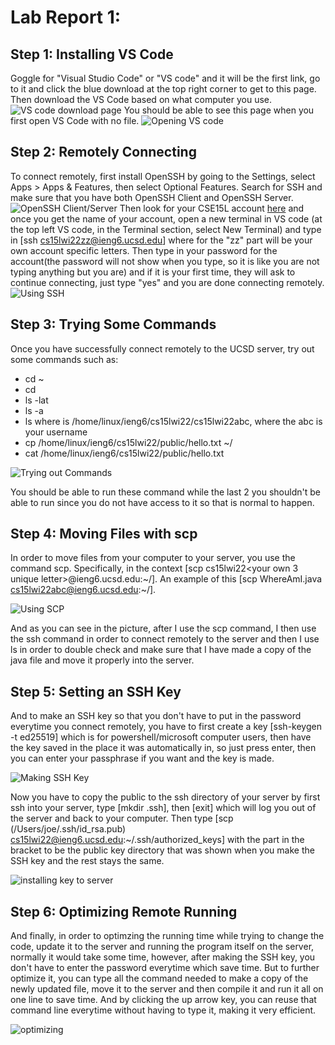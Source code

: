 # Lab Report 1: 

## Step 1: Installing VS Code

Goggle for "Visual Studio Code" or "VS code" and it will be the first link, go to it and click the blue download at the top right corner to get to this page. Then download the VS Code based on what computer you use.
![VS code download page](https://raw.githubusercontent.com/lvuluong/cse15l-lab-reports/main/PicsForLab1/downloadvscode.JPG)
You should be able to see this page when you first open VS Code with no file.
![Opening VS code](https://raw.githubusercontent.com/lvuluong/cse15l-lab-reports/main/PicsForLab1/vs.JPG)

## Step 2: Remotely Connecting

To connect remotely, first install OpenSSH by going to the Settings, select Apps > Apps & Features, then select Optional Features. Search for SSH and make sure that you have both OpenSSH Client and OpenSSH Server. 
 ![OpenSSH Client/Server](https://raw.githubusercontent.com/lvuluong/cse15l-lab-reports/main/PicsForLab1/SSH.JPG)
 Then look for your CSE15L account [here](https://sdacs.ucsd.edu/~icc/index.php) and once you get the name of your account, open a new terminal in VS code (at the top left VS code, in the Terminal section, select New Terminal) and type in [ssh cs15lwi22zz@ieng6.ucsd.edu] where for the "zz" part will be your own account specific letters. Then type in your password for the account(the password will not show when you type, so it is like you are not typing anything but you are) and if it is your first time, they will ask to continue connecting, just type "yes" and you are done connecting remotely.
 ![Using SSH](https://raw.githubusercontent.com/lvuluong/cse15l-lab-reports/main/PicsForLab1/p4lab.JPG)

## Step 3: Trying Some Commands

Once you have successfully connect remotely to the UCSD server, try out some commands such as:
* cd ~
* cd
* ls -lat
* ls -a
* ls <directory> where <directory> is /home/linux/ieng6/cs15lwi22/cs15lwi22abc, where the abc is your username
* cp /home/linux/ieng6/cs15lwi22/public/hello.txt ~/
* cat /home/linux/ieng6/cs15lwi22/public/hello.txt

![Trying out Commands](https://raw.githubusercontent.com/lvuluong/cse15l-lab-reports/main/PicsForLab1/tryingoutcode.JPG)

You should be able to run these command while the last 2 you shouldn't be able to run since you do not have access to it so that is normal to happen.
## Step 4: Moving Files with scp

In order to move files from your computer to your server, you use the command scp. Specifically, in the context [scp <filename> cs15lwi22<your own 3 unique letter>@ieng6.ucsd.edu:~/]. An example of this [scp WhereAmI.java cs15lwi22abc@ieng6.ucsd.edu:~/]. 

![Using SCP](https://raw.githubusercontent.com/lvuluong/cse15l-lab-reports/main/PicsForLab1/scp.JPG)

And as you can see in the picture, after I use the scp command, I then use the ssh command in order to connect remotely to the server and then I use ls in order to double check and make sure that I have made a copy of the java file and move it properly into the server.

## Step 5: Setting an SSH Key

And to make an SSH key so that you don't have to put in the password everytime you connect remotely, you have to first create a key [ssh-keygen -t ed25519] which is for powershell/microsoft computer users, then have the key saved in the place it was automatically in, so just press enter, then you can enter your passphrase if you want and the key is made. 

![Making SSH Key](https://raw.githubusercontent.com/lvuluong/cse15l-lab-reports/main/PicsForLab1/makingprivatekey.JPG)

Now you have to copy the public to the ssh directory of your server by first ssh into your server, type [mkdir .ssh], then [exit] which will log you out of the server and back to your computer. Then type [scp (/Users/joe/.ssh/id_rsa.pub) cs15lwi22@ieng6.ucsd.edu:~/.ssh/authorized_keys] with the part in the bracket to be the public key directory that was shown when you make the SSH key and the rest stays the same.

![installing key to server](https://raw.githubusercontent.com/lvuluong/cse15l-lab-reports/main/PicsForLab1/instalingkey.JPG)

## Step 6: Optimizing Remote Running

And finally, in order to optimzing the running time while trying to change the code, update it to the server and running the program itself on the server, normally it would take some time, however, after making the SSH key, you don't have to enter the password everytime which save time. But to further optimize it, you can type all the command needed to make a copy of the newly updated file, move it to the server and then compile it and run it all on one line to save time. And by clicking the up arrow key, you can reuse that command line everytime without having to type it, making it very efficient.

![optimizing](https://raw.githubusercontent.com/lvuluong/cse15l-lab-reports/main/PicsForLab1/optimize.JPG)